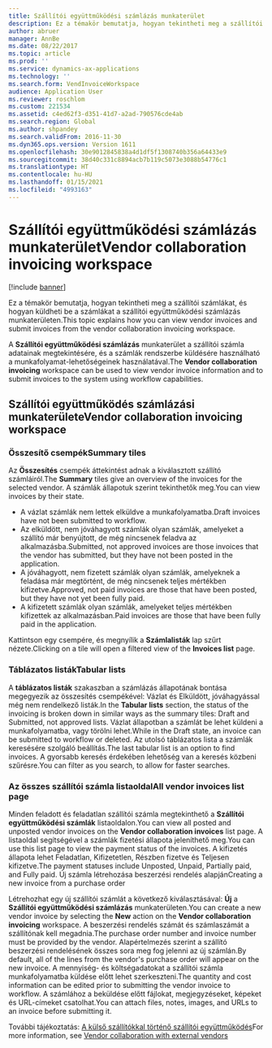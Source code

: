 ```yaml
---
title: Szállítói együttműködési számlázás munkaterület
description: Ez a témakör bemutatja, hogyan tekintheti meg a szállítói számlákat, és hogyan küldheti be a számlákat a szállítói együttműködési számlázás munkaterületen.
author: abruer
manager: AnnBe
ms.date: 08/22/2017
ms.topic: article
ms.prod: ''
ms.service: dynamics-ax-applications
ms.technology: ''
ms.search.form: VendInvoiceWorkspace
audience: Application User
ms.reviewer: roschlom
ms.custom: 221534
ms.assetid: c4ed62f3-d351-41d7-a2ad-790576cde4ab
ms.search.region: Global
ms.author: shpandey
ms.search.validFrom: 2016-11-30
ms.dyn365.ops.version: Version 1611
ms.openlocfilehash: 30e9012845838a4d1df5f1308740b356a64433e9
ms.sourcegitcommit: 38d40c331c8894acb7b119c5073e3088b54776c1
ms.translationtype: HT
ms.contentlocale: hu-HU
ms.lasthandoff: 01/15/2021
ms.locfileid: "4993163"
---
```

# <a name="vendor-collaboration-invoicing-workspace"></a><span data-ttu-id="fd0c0-103">Szállítói együttműködési számlázás munkaterület</span><span class="sxs-lookup"><span data-stu-id="fd0c0-103">Vendor collaboration invoicing workspace</span></span>

[!include [banner](../includes/banner.md)]

<span data-ttu-id="fd0c0-104">Ez a témakör bemutatja, hogyan tekintheti meg a szállítói számlákat, és hogyan küldheti be a számlákat a szállítói együttműködési számlázás munkaterületen.</span><span class="sxs-lookup"><span data-stu-id="fd0c0-104">This topic explains how you can view vendor invoices and submit invoices from the vendor collaboration invoicing workspace.</span></span>

<span data-ttu-id="fd0c0-105">A **Szállítói együttműködési számlázás** munkaterület a szállítói számla adatainak megtekintésére, és a számlák rendszerbe küldésére használható a munkafolyamat-lehetőségeinek használatával.</span><span class="sxs-lookup"><span data-stu-id="fd0c0-105">The **Vendor collaboration invoicing** workspace can be used to view vendor invoice information and to submit invoices to the system using workflow capabilities.</span></span>


<a name="vendor-collaboration-invoicing-workspace"></a><span data-ttu-id="fd0c0-106">Szállítói együttműködés számlázási munkaterülete</span><span class="sxs-lookup"><span data-stu-id="fd0c0-106">Vendor collaboration invoicing workspace</span></span>
----------------------------------------

### <a name="summary-tiles"></a><span data-ttu-id="fd0c0-107">Összesítő csempék</span><span class="sxs-lookup"><span data-stu-id="fd0c0-107">Summary tiles</span></span>

<span data-ttu-id="fd0c0-108">Az **Összesítés** csempék áttekintést adnak a kiválasztott szállító számláiról.</span><span class="sxs-lookup"><span data-stu-id="fd0c0-108">The **Summary** tiles give an overview of the invoices for the selected vendor.</span></span> <span data-ttu-id="fd0c0-109">A számlák állapotuk szerint tekinthetők meg.</span><span class="sxs-lookup"><span data-stu-id="fd0c0-109">You can view invoices by their state.</span></span>
-   <span data-ttu-id="fd0c0-110">A vázlat számlák nem lettek elküldve a munkafolyamatba.</span><span class="sxs-lookup"><span data-stu-id="fd0c0-110">Draft invoices have not been submitted to workflow.</span></span>
-   <span data-ttu-id="fd0c0-111">Az elküldött, nem jóváhagyott számlák olyan számlák, amelyeket a szállító már benyújtott, de még nincsenek feladva az alkalmazásba.</span><span class="sxs-lookup"><span data-stu-id="fd0c0-111">Submitted, not approved invoices are those invoices that the vendor has submitted, but they have not been posted in the application.</span></span>
-   <span data-ttu-id="fd0c0-112">A jóváhagyott, nem fizetett számlák olyan számlák, amelyeknek a feladása már megtörtént, de még nincsenek teljes mértékben kifizetve.</span><span class="sxs-lookup"><span data-stu-id="fd0c0-112">Approved, not paid invoices are those that have been posted, but they have not yet been fully paid.</span></span>
-   <span data-ttu-id="fd0c0-113">A kifizetett számlák olyan számlák, amelyeket teljes mértékben kifizettek az alkalmazásban.</span><span class="sxs-lookup"><span data-stu-id="fd0c0-113">Paid invoices are those that have been fully paid in the application.</span></span>

<span data-ttu-id="fd0c0-114">Kattintson egy csempére, és megnyílik a **Számlalisták** lap szűrt nézete.</span><span class="sxs-lookup"><span data-stu-id="fd0c0-114">Clicking on a tile will open a filtered view of the **Invoices list** page.</span></span>

### <a name="tabular-lists"></a><span data-ttu-id="fd0c0-115">Táblázatos listák</span><span class="sxs-lookup"><span data-stu-id="fd0c0-115">Tabular lists</span></span>

<span data-ttu-id="fd0c0-116">A **táblázatos listák** szakaszban a számlázás állapotának bontása megegyezik az összesítés csempékével: Vázlat és Elküldött, jóváhagyással még nem rendelkező listák.</span><span class="sxs-lookup"><span data-stu-id="fd0c0-116">In the **Tabular lists** section, the status of the invoicing is broken down in similar ways as the summary tiles: Draft and Submitted, not approved lists.</span></span> <span data-ttu-id="fd0c0-117">Vázlat állapotban a számlát be lehet küldeni a munkafolyamatba, vagy törölni lehet.</span><span class="sxs-lookup"><span data-stu-id="fd0c0-117">While in the Draft state, an invoice can be submitted to workflow or deleted.</span></span> <span data-ttu-id="fd0c0-118">Az utolsó táblázatos lista a számlák keresésére szolgáló beállítás.</span><span class="sxs-lookup"><span data-stu-id="fd0c0-118">The last tabular list is an option to find invoices.</span></span> <span data-ttu-id="fd0c0-119">A gyorsabb keresés érdekében lehetőség van a keresés közbeni szűrésre.</span><span class="sxs-lookup"><span data-stu-id="fd0c0-119">You can filter as you search, to allow for faster searches.</span></span>

### <a name="all-vendor-invoices-list-page"></a><span data-ttu-id="fd0c0-120">Az összes szállítói számla listaoldal</span><span class="sxs-lookup"><span data-stu-id="fd0c0-120">All vendor invoices list page</span></span>

<span data-ttu-id="fd0c0-121">Minden feladott és feladatlan szállítói számla megtekinthető a **Szállítói együttműködési számlák** listaoldalon.</span><span class="sxs-lookup"><span data-stu-id="fd0c0-121">You can view all posted and unposted vendor invoices on the **Vendor collaboration invoices** list page.</span></span> <span data-ttu-id="fd0c0-122">A listaoldal segítségével a számlák fizetési állapota jeleníthető meg.</span><span class="sxs-lookup"><span data-stu-id="fd0c0-122">You can use this list page to view the payment status of the invoices.</span></span> <span data-ttu-id="fd0c0-123">A kifizetés állapota lehet Feladatlan, Kifizetetlen, Részben fizetve és Teljesen kifizetve.</span><span class="sxs-lookup"><span data-stu-id="fd0c0-123">The payment statuses include Unposted, Unpaid, Partially paid, and Fully paid.</span></span>
<span data-ttu-id="fd0c0-124">Új számla létrehozása beszerzési rendelés alapján</span><span class="sxs-lookup"><span data-stu-id="fd0c0-124">Creating a new invoice from a purchase order</span></span>

<span data-ttu-id="fd0c0-125">Létrehozhat egy új szállítói számlát a következő kiválasztásával: **Új** a **Szállítói együttműködési számlázás** munkaterületen.</span><span class="sxs-lookup"><span data-stu-id="fd0c0-125">You can create a new vendor invoice by selecting the **New** action on the **Vendor collaboration invoicing** workspace.</span></span> <span data-ttu-id="fd0c0-126">A beszerzési rendelés számát és számlaszámát a szállítónak kell megadnia.</span><span class="sxs-lookup"><span data-stu-id="fd0c0-126">The purchase order number and invoice number must be provided by the vendor.</span></span> <span data-ttu-id="fd0c0-127">Alapértelmezés szerint a szállító beszerzési rendelésének összes sora meg fog jelenni az új számlán.</span><span class="sxs-lookup"><span data-stu-id="fd0c0-127">By default, all of the lines from the vendor's purchase order will appear on the new invoice.</span></span> <span data-ttu-id="fd0c0-128">A mennyiség- és költségadatokat a szállítói számla munkafolyamatba küldése előtt lehet szerkeszteni.</span><span class="sxs-lookup"><span data-stu-id="fd0c0-128">The quantity and cost information can be edited prior to submitting the vendor invoice to workflow.</span></span> <span data-ttu-id="fd0c0-129">A számlához a beküldése előtt fájlokat, megjegyzéseket, képeket és URL-címeket csatolhat.</span><span class="sxs-lookup"><span data-stu-id="fd0c0-129">You can attach files, notes, images, and URLs to an invoice before submitting it.</span></span>

<span data-ttu-id="fd0c0-130">További tájékoztatás: [A külső szállítókkal történő szállítói együttműködés](../../supply-chain/procurement/vendor-collaboration-work-external-vendors.md)</span><span class="sxs-lookup"><span data-stu-id="fd0c0-130">For more information, see [Vendor collaboration with external vendors](../../supply-chain/procurement/vendor-collaboration-work-external-vendors.md)</span></span>



